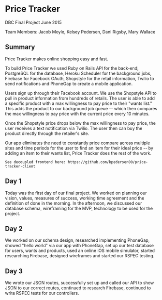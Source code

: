 # Price Tracker

DBC Final Project June 2015

Team Members: Jacob Moyle, Kelsey Pedersen, Dani Rigsby, Mary Wallace

## Summary
Price Tracker makes online shopping easy and fast. 

To build Price Tracker we used Ruby on Rails API for the back-end, PostgreSQL for the database, Heroku Scheduler for the background jobs, Firebase for Facebook OAuth, Shopstyle for the retail information, Twilio to send notifications and PhoneGap to create a mobile application. 

Users sign up through their Facebook account. We use the Shopstyle API to pull in product information from hundreds of retails. The user is able to add a specific product with a max willingness to pay price to their "wants list." This adds the product to our background job queue -- which then compares the max willingness to pay price with the current price every 10 minutes. 

Once the Shopstyle price drops below the max willingness to pay price, the user receives a text notification via Twilio. The user then can buy the product directly through the retailer's site.

Our app eliminates the need to constantly price compare across multiple sites and time periods for the user to find an item for their ideal price -- by adding an item to their wants list, Price Tracker does the rest of the work.

```
See decoupled frontend here: https://github.com/kpedersen00/price-tracker-client
```

## Day 1
Today was the first day of our final project. We worked on planning our vision, values, measures of success, working time agreement and the definition of done in the morning. In the afternoon, we discussed our database schema, wireframing for the MVP, technology to be used for the project.

## Day 2
We worked on our schema design, researched implementing PhoneGap, showed "hello world" via our app with PhoneGap, set up our test database for users, wants and products, used an online iOS mobile simulator, started researching Firebase, designed wireframes and started our RSPEC testing.

## Day 3
We wrote our JSON routes, successfully set up and called our API to show JSON to our correct routes, continued to research Firebase, continued to write RSPEC tests for our controllers.
